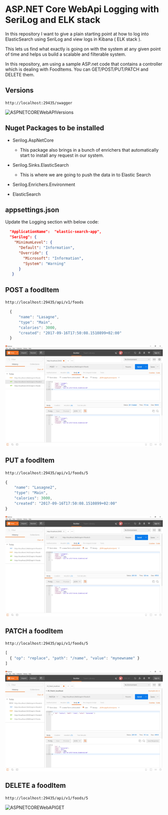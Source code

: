 # ASP.NET Core WebApi Logging with SeriLog and ELK stack

In this repository I want to give a plain starting point at how to log into ElasticSearch using SeriLog and view logs in Kibana ( ELK stack ).

This lets us find what exactly is going on with the system at any given point of time and helps us build a scalable and filterable system.  

In this repository, am using a sample ASP.net code that contains a controller which is dealing with FoodItems. You can GET/POST/PUT/PATCH and DELETE them.   

## Versions

``` http://localhost:29435/swagger ```

![ASPNETCOREWebAPIVersions](./.github/versions.jpg)


## Nuget Packages to be installed

- Serilog.AspNetCore
  - This package also brings in a bunch of enrichers that automatically start to install any request in our system.

- Serilog.Sinks.ElasticSearch
  - This is where we are going to push the data in to Elastic Search

- Serilog.Enrichers.Environment

- ElasticSearch



## appsettings.json

Update the Logging section with below code:

```json
  "ApplicationName":  "elastic-search-app",
  "Serilog": {
    "MinimumLevel": {
      "Default": "Information",
      "Override": {
        "Microsoft": "Information",
        "System": "Warning"
      }
   }
```

## POST a foodItem

``` http://localhost:29435/api/v1/foods ```

```javascript
  {
      "name": "Lasagne",
      "type": "Main",
      "calories": 3000,
      "created": "2017-09-16T17:50:08.1510899+02:00"
  }
```

![ASPNETCOREWebAPIGET](./.github/post.jpg)

## PUT a foodItem

``` http://localhost:29435/api/v1/foods/5 ```

``` javascript
{
    "name": "Lasagne2",
    "type": "Main",
    "calories": 3000,
    "created": "2017-09-16T17:50:08.1510899+02:00"
}
```

![ASPNETCOREWebAPIGET](./.github/put.jpg)


## PATCH a foodItem

``` http://localhost:29435/api/v1/foods/5 ```

``` javascript
[
  { "op": "replace", "path": "/name", "value": "mynewname" }
]
```

![ASPNETCOREWebAPIGET](./.github/patch.jpg)

## DELETE a foodItem

``` http://localhost:29435/api/v1/foods/5 ```


![ASPNETCOREWebAPIGET](./.github/delete.jpg)
